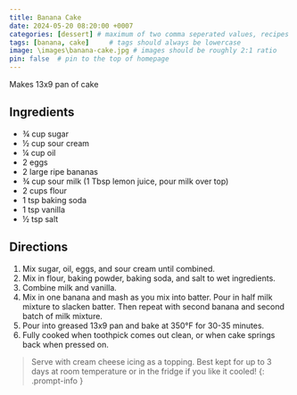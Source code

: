 ```yaml
---
title: Banana Cake
date: 2024-05-20 08:20:00 +0007 
categories: [dessert] # maximum of two comma seperated values, recipes are organized in folders based on the category
tags: [banana, cake]     # tags should always be lowercase
image: \images\banana-cake.jpg # images should be roughly 2:1 ratio
pin: false  # pin to the top of homepage
---
```


Makes 13x9 pan of cake

## Ingredients

* &frac34; cup sugar
* &frac12; cup sour cream
* &frac14; cup oil
* 2 eggs
* 2 large ripe bananas
* &frac34; cup sour milk (1 Tbsp lemon juice, pour milk over top)
* 2 cups flour
* 1 tsp baking soda
* 1 tsp vanilla
* &frac12; tsp salt


## Directions

1. Mix sugar, oil, eggs, and sour cream until combined.
2. Mix in flour, baking powder, baking soda, and salt to wet ingredients.
3. Combine milk and vanilla.
4. Mix in one banana and mash as you mix into batter. Pour in half milk mixture to slacken batter. Then repeat with second banana and second batch of milk mixture.
5. Pour into greased 13x9 pan and bake at 350&deg;F for 30-35 minutes.
6. Fully cooked when toothpick comes out clean, or when cake springs back when pressed on.


> Serve with cream cheese icing as a topping. Best kept for up to 3 days at room temperature or in the fridge if you like it cooled!
{: .prompt-info }

